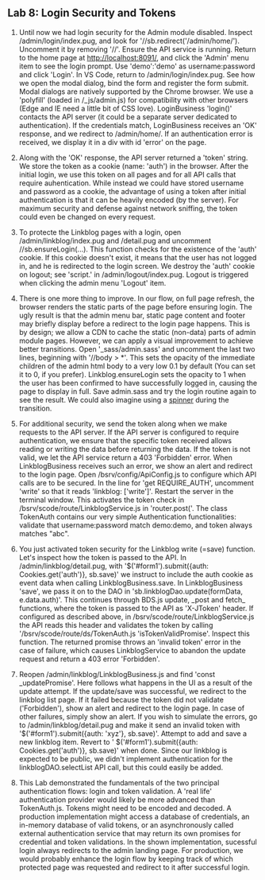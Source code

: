 ## Lab 8: Login Security and Tokens

1. Until now we had login security for the Admin module disabled. Inspect /admin/login/index.pug, and look for '//sb.redirect('/admin/home/'). Uncomment it by removing '//'. Ensure the API service is running. Return to the home page at <a href='http://localhost:8091/' target='_blank'>http://localhost:8091/</a>, and click the 'Admin' menu item to see the login prompt. Use 'demo':'demo' as username:password and click 'Login'. In VS Code, return to /admin/login/index.pug. See how we open the modal dialog, bind the form and register the form submit. Modal dialogs are natively supported by the Chrome browser. We use a 'polyfill' (loaded in /_js/admin.js) for compatibility with other browsers (Edge and IE need a little bit of CSS love). LoginBusiness 'login()' contacts the API server (it could be a separate server dedicated to authentication). If the credentials match, LoginBusiness receives an 'OK' response, and we redirect to /admin/home/. If an authentication error is received, we display it in a div with id 'error' on the page.

2. Along with the 'OK' response, the API server returned a 'token' string. We store the token as a cookie (name: 'auth') in the browser. After the initial login, we use this token on all pages and for all API calls that require auhentication. While instead we could have stored username and password as a cookie, the advantage of using a token after initial authentication is that it can be heavily encoded (by the server). For maximum security and defense against network sniffing, the token could even be changed on every request.

3. To protecte the Linkblog pages with a login, open /admin/linkblog/index.pug and /detail.pug and uncomment //sb.ensureLogin(...). This function checks for the existence of the 'auth' cookie. If this cookie doesn't exist, it means that the user has not logged in, and he is redirected to the login screen. We destroy the 'auth' cookie on logout; see 'script.' in /admin/logout/index.pug. Logout is triggered when clicking the admin menu 'Logout' item.

4. There is one more thing to improve. In our flow, on full page refresh, the browser renders the static parts of the page before ensuring login. The ugly result is that the admin menu bar, static page content and footer may briefly display before a redirect to the login page happens. This is by design; we allow a CDN to cache the static (non-data) parts of admin module pages. However, we can apply a visual improvement to achieve better transitions. Open '_sass/admin.sass' and uncomment the last two lines, beginning with '//body \> *'. This sets the opacity of the immediate children of the admin html body to a very low 0.1 by default (You can set it to 0, if you prefer). Linkblog.ensureLogin sets the opacity to 1 when the user has been confirmed to have successfully logged in, causing the page to display in full. Save admin.sass and try the login routine again to see the result. We could also imagine using a <a href='http://spin.js.org/spinner' target='_blank'>spinner</a> during the transition. 

5. For additional security, we send the token along when we make requests to the API server. If the API server is configured to require authentication, we ensure that the specific token received allows reading or writing the data before returning the data. If the token is not valid, we let the API service return a 403 'Forbidden' error. When LinkblogBusiness receives such an error, we show an alert and redirect to the login page. Open /bsrv/config/ApiConfig.js to configure which API calls are to be secured. In the line for 'get REQUIRE_AUTH', uncomment 'write' so that it reads 'linkblog: ['write']'. Restart the server in the terminal window. This activates the token check in /bsrv/scode/route/LinkblogService.js in 'router.post('. The class TokenAuth contains our very simple Authentication functionalities: validate that username:password match demo:demo, and token always matches "abc". 

6. You just activated token security for the Linkblog write (=save) function. Let's inspect how the token is passed to the API. In /admin/linkblog/detail.pug, with '$('#form1').submit({auth: Cookies.get('auth')}, sb.save)' we instruct to include the auth cookie as event data when calling LinkblogBusiness.save. In LinkblogBusiness 'save', we pass it on to the DAO in 'sb.linkblogDao.update(formData, e.data.auth)'. This continues through BDS.js update, \_post and fetch_ functions, where the token is  passed to the API as 'X-JToken' header. If configured as described above, in /bsrv/scode/route/LinkblogService.js the API reads this header and validates the token by calling '/bsrv/scode/route/ds/TokenAuth.js 'isTokenValidPromise'. 
Inspect this function. The returned promise throws an 'invalid token' error in the case of failure, which causes LinkblogService to abandon the update request and return a 403 error 'Forbidden'.

7. Reopen /admin/linkblog/LinkblogBusiness.js and find 'const _updatePromise'. Here follows what happens in the UI as a result of the update attempt. If the update/save was successful, we redirect to the linkblog list page. If it failed because the token did not validate ('Forbidden'), show an alert and redirect to the login page. In case of other failures, simply show an alert. If you wish to simulate the errors, go to /admin/linkblog/detail.pug and make it send an invalid token with '$('#form1').submit({auth: 'xyz'}, sb.save)'. Attempt to add and save a new linkblog item. Revert to ' $('#form1').submit({auth: Cookies.get('auth')}, sb.save)' when done. Since our linkblog is expected to be public, we didn't implement authentication for the linkblogDAO.selectList API call, but this could easily be added.

8. This Lab demonstrated the fundamentals of the two principal authentication flows: login and token validation. A 'real life' authentication provider would likely be more advanced than TokenAuth.js. Tokens might need to be encoded and decoded. A production implementation might access a database of credentials, an in-memory database of valid tokens, or an asynchronously called external authentication service that may return its own promises for credential and token validations. In the shown implementation, sucessful login always redirects to the admin landing page. For production, we would probably enhance the login flow by keeping track of which protected page was requested and redirect to it after successful login. 

